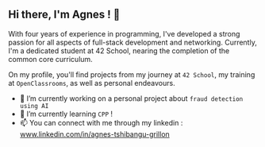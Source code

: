 ## Hi there, I'm Agnes ! 👋


With four years of experience in programming, I've developed a strong passion for all aspects of full-stack development and networking. Currently, I'm a dedicated student at 42 School, nearing the completion of the common core curriculum.

On my profile, you'll find projects from my journey at ``42 School``, my training at ``OpenClassrooms``, as well as personal endeavours.

- 🔭 I’m currently working on a personal project about ``fraud detection using AI``
- 🌱 I’m currently learning ``CPP`` !
- 📫 You can connect with me through my linkedin : www.linkedin.com/in/agnes-tshibangu-grillon


